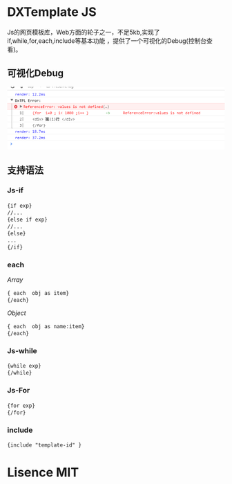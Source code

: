 # DXTemplate JS
Js的网页模板库，Web方面的轮子之一，不足5kb,实现了 if,while,for,each,include等基本功能
，提供了一个可视化的Debug(控制台查看)。

## 可视化Debug
![Debug](test/debug.png)

## 支持语法
### Js-if

```
{if exp}   
//...
{else if exp}
//...
{else}
...
{/if}
```

### each 
*Array*
```
{ each  obj as item}
{/each}
```
*Object*
```
{ each  obj as name:item}
{/each}
```
### Js-while
```
{while exp}
{/while}
```
### Js-For 
```
{for exp}
{/for}
```

### include
```
{include "template-id" }
```

# Lisence MIT
